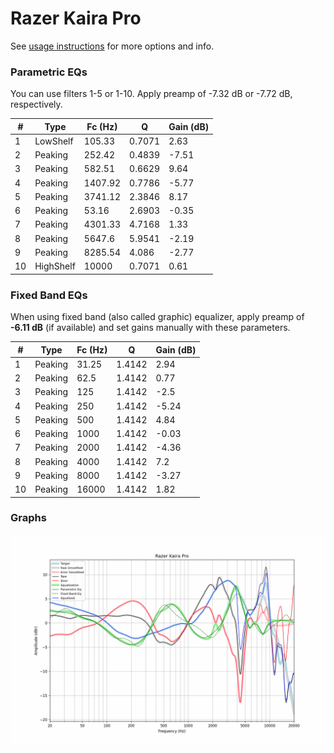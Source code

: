 # Razer Kaira Pro
See [usage instructions](https://github.com/jaakkopasanen/AutoEq#usage) for more options and info.

### Parametric EQs
You can use filters 1-5 or 1-10. Apply preamp of -7.32 dB or -7.72 dB, respectively.

|   # | Type      |   Fc (Hz) |      Q |   Gain (dB) |
|-----|-----------|-----------|--------|-------------|
|   1 | LowShelf  |    105.33 | 0.7071 |        2.63 |
|   2 | Peaking   |    252.42 | 0.4839 |       -7.51 |
|   3 | Peaking   |    582.51 | 0.6629 |        9.64 |
|   4 | Peaking   |   1407.92 | 0.7786 |       -5.77 |
|   5 | Peaking   |   3741.12 | 2.3846 |        8.17 |
|   6 | Peaking   |     53.16 | 2.6903 |       -0.35 |
|   7 | Peaking   |   4301.33 | 4.7168 |        1.33 |
|   8 | Peaking   |   5647.6  | 5.9541 |       -2.19 |
|   9 | Peaking   |   8285.54 | 4.086  |       -2.77 |
|  10 | HighShelf |  10000    | 0.7071 |        0.61 |

### Fixed Band EQs
When using fixed band (also called graphic) equalizer, apply preamp of **-6.11 dB** (if available) and set gains manually with these parameters.

|   # | Type    |   Fc (Hz) |      Q |   Gain (dB) |
|-----|---------|-----------|--------|-------------|
|   1 | Peaking |     31.25 | 1.4142 |        2.94 |
|   2 | Peaking |     62.5  | 1.4142 |        0.77 |
|   3 | Peaking |    125    | 1.4142 |       -2.5  |
|   4 | Peaking |    250    | 1.4142 |       -5.24 |
|   5 | Peaking |    500    | 1.4142 |        4.84 |
|   6 | Peaking |   1000    | 1.4142 |       -0.03 |
|   7 | Peaking |   2000    | 1.4142 |       -4.36 |
|   8 | Peaking |   4000    | 1.4142 |        7.2  |
|   9 | Peaking |   8000    | 1.4142 |       -3.27 |
|  10 | Peaking |  16000    | 1.4142 |        1.82 |

### Graphs
![](./Razer%20Kaira%20Pro.png)
